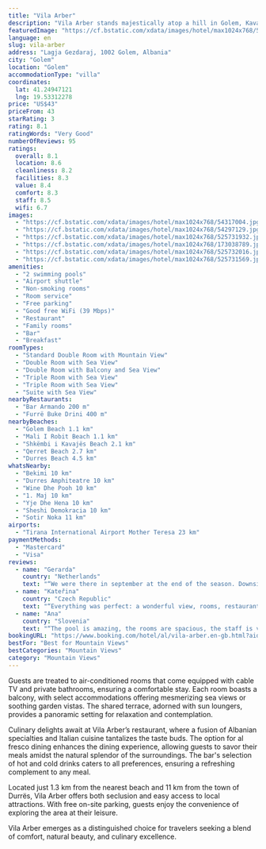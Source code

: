 ```yaml
---
title: "Vila Arber"
description: "Vila Arber stands majestically atop a hill in Golem, Kavajë, amidst a serene landscape of olive trees."
featuredImage: "https://cf.bstatic.com/xdata/images/hotel/max1024x768/54317004.jpg?k=e0b92303826ce7b7d95ea1675cdede62c8648d7bec4f58c4d72cfdc2352bc2f0&o=&hp=1"
language: en
slug: vila-arber
address: "Lagja Gezdaraj, 1002 Golem, Albania"
city: "Golem"
location: "Golem"
accommodationType: "villa"
coordinates:
  lat: 41.24947121
  lng: 19.53312278
price: "US$43"
priceFrom: 43
starRating: 3
rating: 8.1
ratingWords: "Very Good"
numberOfReviews: 95
ratings:
  overall: 8.1
  location: 8.6
  cleanliness: 8.2
  facilities: 8.3
  value: 8.4
  comfort: 8.3
  staff: 8.5
  wifi: 6.7
images:
  - "https://cf.bstatic.com/xdata/images/hotel/max1024x768/54317004.jpg?k=e0b92303826ce7b7d95ea1675cdede62c8648d7bec4f58c4d72cfdc2352bc2f0&o=&hp=1"
  - "https://cf.bstatic.com/xdata/images/hotel/max1024x768/54297129.jpg?k=ddd3009c76a96357e660c688ff762b2ed7f1cff3b1943788a71d647507205fd1&o=&hp=1"
  - "https://cf.bstatic.com/xdata/images/hotel/max1024x768/525731932.jpg?k=cc017b032ac6fbbaf92f417190b98f5835c7a94aeb44131904a1b5d9ef16d121&o=&hp=1"
  - "https://cf.bstatic.com/xdata/images/hotel/max1024x768/173038789.jpg?k=f0967f3a63952eb53c68deaffeed461d8f696cf9d34dcc9dc6fcf3c9c03d424d&o=&hp=1"
  - "https://cf.bstatic.com/xdata/images/hotel/max1024x768/525732016.jpg?k=0662c11f93673091b18460a083820f81106dfe11ef95630e420da0c43def02b7&o=&hp=1"
  - "https://cf.bstatic.com/xdata/images/hotel/max1024x768/525731569.jpg?k=f5ae6230db60b7f0f8c453f9e765a64774421b196dbe52ccd1f1e4158cf21ed5&o=&hp=1"
amenities:
  - "2 swimming pools"
  - "Airport shuttle"
  - "Non-smoking rooms"
  - "Room service"
  - "Free parking"
  - "Good free WiFi (39 Mbps)"
  - "Restaurant"
  - "Family rooms"
  - "Bar"
  - "Breakfast"
roomTypes:
  - "Standard Double Room with Mountain View"
  - "Double Room with Sea View"
  - "Double Room with Balcony and Sea View"
  - "Triple Room with Sea View"
  - "Triple Room with Sea View"
  - "Suite with Sea View"
nearbyRestaurants:
  - "Bar Armando 200 m"
  - "Furrë Buke Drini 400 m"
nearbyBeaches:
  - "Golem Beach 1.1 km"
  - "Mali I Robit Beach 1.1 km"
  - "Shkëmbi i Kavajës Beach 2.1 km"
  - "Qerret Beach 2.7 km"
  - "Durres Beach 4.5 km"
whatsNearby:
  - "Bekimi 10 km"
  - "Durres Amphiteatre 10 km"
  - "Wine Dhe Pooh 10 km"
  - "1. Maj 10 km"
  - "Yje Dhe Hena 10 km"
  - "Sheshi Demokracia 10 km"
  - "Sotir Noka 11 km"
airports:
  - "Tirana International Airport Mother Teresa 23 km"
paymentMethods:
  - "Mastercard"
  - "Visa"
reviews:
  - name: "Gerarda"
    country: "Netherlands"
    text: "“We were there in september at the end of the season. Downside was that the supposedly very good restaurant was closed, but the beautiful pool was open and we were the only guests using it. The terrace and the views were stunning, breakfast was...”"
  - name: "Kateřina"
    country: "Czech Republic"
    text: "“Everything was perfect: a wonderful view, rooms, restaurant with delicious meals, breakfast, a great pool, table tennis. We are so thankful. The people here are VERY nice. Next time we will come back for these beautiful vibes.. Thank youuuuu....”"
  - name: "Ana"
    country: "Slovenia"
    text: "“The pool is amazing, the rooms are spacious, the staff is very friendly”"
bookingURL: "https://www.booking.com/hotel/al/vila-arber.en-gb.html?aid=8035640"
bestFor: "Best for Mountain Views"
bestCategories: "Mountain Views"
category: "Mountain Views"
---
```


Guests are treated to air-conditioned rooms that come equipped with cable TV and private bathrooms, ensuring a comfortable stay. Each room boasts a balcony, with select accommodations offering mesmerizing sea views or soothing garden vistas. The shared terrace, adorned with sun loungers, provides a panoramic setting for relaxation and contemplation.

Culinary delights await at Vila Arber’s restaurant, where a fusion of Albanian specialties and Italian cuisine tantalizes the taste buds. The option for al fresco dining enhances the dining experience, allowing guests to savor their meals amidst the natural splendor of the surroundings. The bar's selection of hot and cold drinks caters to all preferences, ensuring a refreshing complement to any meal.

Located just 1.3 km from the nearest beach and 11 km from the town of Durrës, Vila Arber offers both seclusion and easy access to local attractions. With free on-site parking, guests enjoy the convenience of exploring the area at their leisure.

Vila Arber emerges as a distinguished choice for travelers seeking a blend of comfort, natural beauty, and culinary excellence.